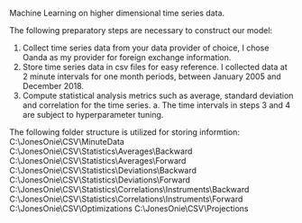 Machine Learning on higher dimensional time series data.

The following preparatory steps are necessary to construct our model:
1.  Collect time series data from your data provider of choice, I chose Oanda as my provider for foreign exchange information.
2.  Store time series data in csv files for easy reference.  I collected data at 2 minute intervals for one month periods, between January 2005 and December 2018.
3.  Compute statistical analysis metrics such as average, standard deviation and correlation for the time series.
	a. The time intervals in steps 3 and 4 are subject to hyperparameter tuning.

The following folder structure is utilized for storing informtion:
C:\JonesOnie\CSV\MinuteData
C:\JonesOnie\CSV\Statistics\Averages\Backward
C:\JonesOnie\CSV\Statistics\Averages\Forward
C:\JonesOnie\CSV\Statistics\Deviations\Backward
C:\JonesOnie\CSV\Statistics\Deviations\Forward
C:\JonesOnie\CSV\Statistics\Correlations\Instruments\Backward
C:\JonesOnie\CSV\Statistics\Correlations\Instruments\Forward
C:\JonesOnie\CSV\Optimizations
C:\JonesOnie\CSV\Projections
	
